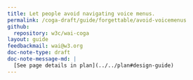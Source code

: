 ```yaml
---
title: Let people avoid navigating voice menus.
permalink: /coga-draft/guide/forgettable/avoid-voicemenus
github:
  repository: w3c/wai-coga
layout: guide
feedbackmail: wai@w3.org
doc-note-type: draft
doc-note-message-md: |
  [See page details in plan](../../plan#design-guide)
---
```

